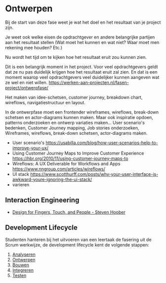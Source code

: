 # Ontwerpen
Bij de start van deze fase weet je wat het doel en het resultaat van je project zijn.

Je weet ook welke eisen de opdrachtgever en andere belangrijke partijen aan het resultaat stellen (Wat moet het kunnen en wat niet? Waar moet men rekening mee houden? Etc.)

Nu wordt het tijd om te kijken hoe het resultaat eruit zou kunnen zien.

Dit is een belangrijk moment in het project. Voor veel opdrachtgevers geldt dat ze nu pas duidelijk krijgen hoe het resultaat eruit zal zien. En dat is een moment waarop veel opdrachtgevers veel duidelijker kunnen aangeven wat ze wel en niet willen.
https://werken-aan-projecten.nl/fasen-project/ontwerpfase/

Het maken van idee-schetsen, customer journey, breakdown chart, wireflows, navigatiestructuur en layout.

In de ontwerpfase moet een frontender wireframes, wireflows, break-down schetsen en actor-diagrams kunnen maken. Maar ook inspiratie opdoen, patterns onderzoeken en ontwerp variaties maken...
User scenario's bedenken, Customer Journey mapping, Job stories onderzoeken, Wireframes, wireflows, break-down schetsen, actor-diagrams maken.


- User scenario's https://usabilla.com/blog/how-user-scenarios-help-to-improve-your-ux/
- Using Customer Journey Maps to Improve Customer Experience https://hbr.org/2010/11/using-customer-journey-maps-to
- Wireflows: A UX Deliverable for Workflows and Apps https://www.nngroup.com/articles/wireflows/
- UI stack https://www.scotthurff.com/posts/why-your-user-interface-is-awkward-youre-ignoring-the-ui-stack/
- varieren

## Interaction Engineering
- [Design for Fingers, Touch, and People - Steven Hoober](https://www.uxmatters.com/mt/archives/2017/03/design-for-fingers-touch-and-people-part-1.php)







## Development Lifecycle

Studenten hanteren bij het uitvoeren van een leertaak de fasering uit de Scrum werkwijze, de development lifecycle kent de volgende stappen:

1. [Analyseren](analyseren.md)
2. [Ontwerpen](ontwerpen.md)
3. [Bouwen](bouwen.md)
4. [Integreren](integreren.md)
5. [Testen](testen.md)